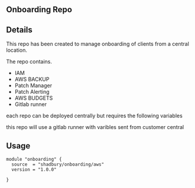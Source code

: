## Onboarding Repo

## Details

This repo has been created to manage onboarding of clients from a central location.

The repo contains.

- IAM
- AWS BACKUP
- Patch Manager
- Patch Alerting
- AWS BUDGETS
- Gitlab runner

each repo can be deployed centrally but requires the following variables


this repo will use a gitlab runner with varibles sent from customer central

## Usage

```hcl
module "onboarding" {
  source  = "shadbury/onboarding/aws"
  version = "1.0.0"
  
}
```

